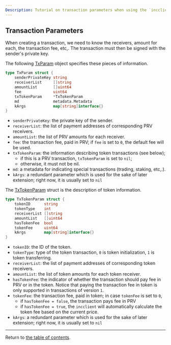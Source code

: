 ```yaml
---
Description: Tutorial on transaction parameters when using the `incclient`.
---
```


## Transaction Parameters
When creating a transaction, we need to know the receivers, amount for each, the transaction fee, etc,.
The transaction must then be signed with the sender's private key. 

The following [TxParam](../../../incclient/common.go) object specifies these pieces of information.

```go
type TxParam struct {
	senderPrivateKey string
	receiverList     []string
	amountList       []uint64
	fee              uint64
	txTokenParam     *TxTokenParam
	md               metadata.Metadata
	kArgs            map[string]interface{}
}
```
* `senderPrivateKey`: the private key of the sender.
* `receiverList`: the list of payment addresses of corresponding PRV receivers.
* `amountList`: the list of PRV amounts for each receiver.
* `fee`: the transaction fee, paid in PRV; if `fee` is set to `0`, the default fee will be used.
* `txTokenParam`: the information describing token transactions (see below);
    * if this is a PRV transaction, `txTokenParam` is set to `nil`;
    * otherwise, it must not be nil.
* `md`: a metadata for indicating special transactions (trading, staking, etc,.).
* `kArgs`: a redundant parameter which is used for the sake of later extension; right now, it is usually set to `nil`

The [TxTokenParam](../../../incclient/common.go) struct is the description of token information.
```go
type TxTokenParam struct {
	tokenID      string
	tokenType    int
	receiverList []string
	amountList   []uint64
	hasTokenFee  bool
	tokenFee     uint64
	kArgs        map[string]interface{}
}
```
* `tokenID`: the ID of the token.
* `tokenType`: type of the token transaction, `0` is token initialization, `1` is token transferring.
* `receiverList`: the list of payment addresses of corresponding token receivers.
* `amountList`: the list of token amounts for each token receiver.
* `hasTokenFee`: the indicator of whether the transaction should pay fee in PRV or in the token. Notice that paying the transaction fee in token is only supported in transactions of version `1`.
* `tokenFee`: the transaction fee, paid in token; in case `tokenFee` is set to `0`, 
    * if `hasTokenFee = false`, the transaction pays fee in PRV
    * if `hasTokenFee = true`, the `incclient` will automatically calculate the token fee based on the current price. 
* `kArgs`: a redundant parameter which is used for the sake of later extension; right now, it is usually set to `nil`
---
Return to [the table of contents](../../../README.md).